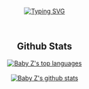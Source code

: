 <div align="center">
<BR>

[![Typing SVG](https://readme-typing-svg.demolab.com?font=Bebas+Neue&size=37&duration=3000&pause=1000&color=7289DA&center=true&vCenter=true&width=500&height=60&lines=Salut+moi+c'est+Zavestraa;Developpeur+Fivem;Owner+for+%3A+discord.gg%2Fdevlabs)](https://git.io/typing-svg)
<tr>
<BR>
<h2 align="center">Github Stats</h2>
<div align="center">
  
[![Baby Z's top languages](https://github-readme-stats.vercel.app/api/top-langs/?username=moskow93&theme=discord_old_blurple)](https://github.com/moskow93)
  </BR>
  </BR>
[![Baby Z's github stats](https://github-readme-stats.vercel.app/api?username=moskow93&theme=discord_old_blurple)](https://github.com/moskow93)



</div>
